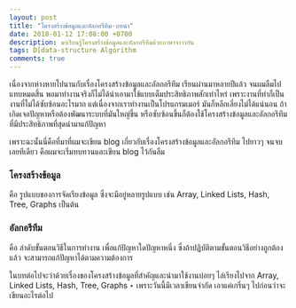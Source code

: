 ```yaml
---
layout: post
title: "โครงสร้างข้อมูลและอัลกอรึทึม-บทนำ"
date: 2018-01-12 17:08:00 +0700
description: มาเรียนรู้โครงสร้างข้อมูลและอัลกอรึทึมด้วยภาษาจาวากัน
tags: D[data-structure Algorithm
comments: true
---
```

เนื่องจากห่างหายไปนานกับเรื่องโครงสร้างข้อมูลและอัลกอรึทึม เรียนผ่านมาหลายปีแล้ว จนผมลืมไปแทบหมดสิ้น พอมาทำงานจริงก็ไม่ได้นำเอามาใช้แบบเต็มประสิทธิภาพสักเท่าไหร่ เพราะงานที่ทำก็เป็นงานที่ไม่ได้ซับซ้อนอะไรมาก แต่เนื่องจากเราทำงานเป็นโปรแกรมเมอร์ มันก็หลีกเลี่ยงไม่ได้แน่นอน ถ้าเกิดเจอปัญหาหรือต้องพัฒนาระบบที่มันใหญ่ขึ้น หรือซับซ้อนขึ้นก็ต้องใช้โครงสร้างข้อมูลและอัลกอรึทึมที่มีประสิทธิภาพที่สุดนำมาแก้ปัญหา

เพราะฉะนั้นนี่คือที่มาที่ผมจะเขียน blog เกี่ยวกับเรื่องโครงสร้างข้อมูลและอัลกอรึทึม ไปยาวๆ จนจบเลยทีเดียว คือผมจะเริ่มทบทวนและเขียน blog ไว้กันลืม

### โครงสร้างข้อมูล
คือ รูปแบบของการจัดเรียงข้อมูล ซึ่งจะมีอยู่หลายรูปแบบ เช่น Array, Linked Lists, Hash, Tree, Graphs เป็นต้น

### อัลกอรึทึม
คือ ลำดับขั้นตอนวิธีในการทำงาน เพื่อแก้ปัญหาใดปัญหาหนึ่ง ซึ่งถ้าปฏิบัติตามขั้นตอนวิธีอย่างถูกต้องแล้ว จะสามารถแก้ปัญหาได้ตามความต้องการ

ในบทต่อไปจะว่าด้วยเรื่องของโครงสร้างข้อมูลที่สำคัญและนำมาใช้งานบ่อยๆ ไล่เรียงไปจาก Array, Linked Lists, Hash, Tree, Graphs ‣ เพราะวันนี้มีเวลาเขียนจำกัด เอาแค่เกริ่นๆ ไปก่อนว่าจะเขียนอะไรต่อไป
